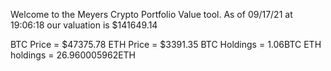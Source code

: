Welcome to the Meyers Crypto Portfolio Value tool. 
As of 09/17/21 at 19:06:18 our valuation is $141649.14 

BTC Price = $47375.78
 ETH Price = $3391.35
BTC Holdings = 1.06BTC
 ETH holdings = 26.960005962ETH 
